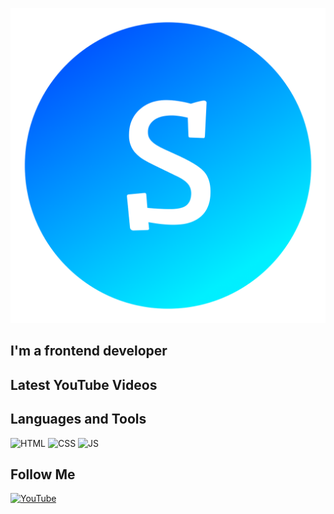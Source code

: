 [![Header](https://github.com/STAPE-Web/stape-web/blob/main/assets/logo.png)](https://www.youtube.com/channel/UCpSg_NBPjrI5c-g1BPFWg_w)

## I'm a frontend developer

## Latest YouTube Videos

## Languages and Tools
![HTML](https://img.shields.io/badge/-HTML-090909?style=for-the-badge&logo=html5)
![CSS](https://img.shields.io/badge/-CSS-090909?style=for-the-badge&logo=css3&logoColor=264DE4)
![JS](https://img.shields.io/badge/-JavaScript-090909?style=for-the-badge&logo=javascript)

## Follow Me
[![YouTube](https://img.shields.io/badge/-YouTube-090909?style=for-the-badge&logo=youtube)](https://www.youtube.com/channel/UCpSg_NBPjrI5c-g1BPFWg_w)